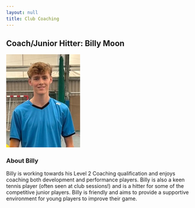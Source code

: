 ```yaml
---
layout: null
title: Club Coaching
---
```


## Coach/Junior Hitter: Billy Moon

<img src="./images/billy.jpg" alt="billy" style="width:200px;"/>

### About Billy

Billy is working towards his Level 2 Coaching qualification and enjoys coaching both development and performance players. Billy is also a keen tennis player (often seen at club sessions!) and is a hitter for some of the competitive junior players. Billy is friendly and aims to provide a supportive environment for young players to improve their game.
